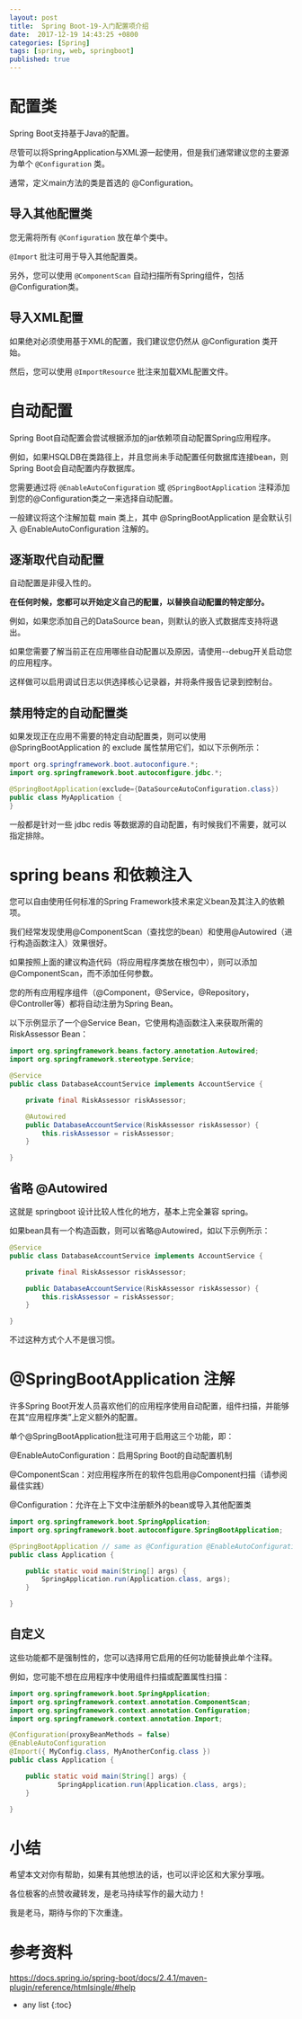 ```yaml
---
layout: post
title:  Spring Boot-19-入门配置项介绍
date:  2017-12-19 14:43:25 +0800
categories: [Spring]
tags: [spring, web, springboot]
published: true
---
```


# 配置类

Spring Boot支持基于Java的配置。 

尽管可以将SpringApplication与XML源一起使用，但是我们通常建议您的主要源为单个 `@Configuration` 类。 

通常，定义main方法的类是首选的 @Configuration。

## 导入其他配置类

您无需将所有 `@Configuration` 放在单个类中。 

`@Import` 批注可用于导入其他配置类。 

另外，您可以使用 `@ComponentScan` 自动扫描所有Spring组件，包括@Configuration类。

## 导入XML配置

如果绝对必须使用基于XML的配置，我们建议您仍然从 @Configuration 类开始。 

然后，您可以使用 `@ImportResource` 批注来加载XML配置文件。

# 自动配置

Spring Boot自动配置会尝试根据添加的jar依赖项自动配置Spring应用程序。 

例如，如果HSQLDB在类路径上，并且您尚未手动配置任何数据库连接bean，则Spring Boot会自动配置内存数据库。

您需要通过将 `@EnableAutoConfiguration` 或 `@SpringBootApplication` 注释添加到您的@Configuration类之一来选择自动配置。

一般建议将这个注解加载 main 类上，其中 @SpringBootApplication 是会默认引入 @EnableAutoConfiguration 注解的。

## 逐渐取代自动配置

自动配置是非侵入性的。 

**在任何时候，您都可以开始定义自己的配置，以替换自动配置的特定部分。** 

例如，如果您添加自己的DataSource bean，则默认的嵌入式数据库支持将退出。

如果您需要了解当前正在应用哪些自动配置以及原因，请使用--debug开关启动您的应用程序。 

这样做可以启用调试日志以供选择核心记录器，并将条件报告记录到控制台。

## 禁用特定的自动配置类

如果发现正在应用不需要的特定自动配置类，则可以使用 @SpringBootApplication 的 exclude 属性禁用它们，如以下示例所示：

```java
mport org.springframework.boot.autoconfigure.*;
import org.springframework.boot.autoconfigure.jdbc.*;

@SpringBootApplication(exclude={DataSourceAutoConfiguration.class})
public class MyApplication {
}
```

一般都是针对一些 jdbc redis 等数据源的自动配置，有时候我们不需要，就可以指定排除。

# spring beans 和依赖注入

您可以自由使用任何标准的Spring Framework技术来定义bean及其注入的依赖项。

我们经常发现使用@ComponentScan（查找您的bean）和使用@Autowired（进行构造函数注入）效果很好。

如果按照上面的建议构造代码（将应用程序类放在根包中），则可以添加@ComponentScan，而不添加任何参数。 

您的所有应用程序组件（@Component，@Service，@Repository，@Controller等）都将自动注册为Spring Bean。

以下示例显示了一个@Service Bean，它使用构造函数注入来获取所需的RiskAssessor Bean：

```java
import org.springframework.beans.factory.annotation.Autowired;
import org.springframework.stereotype.Service;

@Service
public class DatabaseAccountService implements AccountService {

    private final RiskAssessor riskAssessor;

    @Autowired
    public DatabaseAccountService(RiskAssessor riskAssessor) {
        this.riskAssessor = riskAssessor;
    }

}
```

## 省略 @Autowired

这就是 springboot 设计比较人性化的地方，基本上完全兼容 spring。

如果bean具有一个构造函数，则可以省略@Autowired，如以下示例所示：

```java
@Service
public class DatabaseAccountService implements AccountService {

    private final RiskAssessor riskAssessor;

    public DatabaseAccountService(RiskAssessor riskAssessor) {
        this.riskAssessor = riskAssessor;
    }

}
```

不过这种方式个人不是很习惯。

# @SpringBootApplication 注解

许多Spring Boot开发人员喜欢他们的应用程序使用自动配置，组件扫描，并能够在其“应用程序类”上定义额外的配置。 

单个@SpringBootApplication批注可用于启用这三个功能，即：

@EnableAutoConfiguration：启用Spring Boot的自动配置机制

@ComponentScan：对应用程序所在的软件包启用@Component扫描（请参阅最佳实践）

@Configuration：允许在上下文中注册额外的bean或导入其他配置类

```java
import org.springframework.boot.SpringApplication;
import org.springframework.boot.autoconfigure.SpringBootApplication;

@SpringBootApplication // same as @Configuration @EnableAutoConfiguration @ComponentScan
public class Application {

    public static void main(String[] args) {
        SpringApplication.run(Application.class, args);
    }

}
```

## 自定义

这些功能都不是强制性的，您可以选择用它启用的任何功能替换此单个注释。 

例如，您可能不想在应用程序中使用组件扫描或配置属性扫描：

```java
import org.springframework.boot.SpringApplication;
import org.springframework.context.annotation.ComponentScan;
import org.springframework.context.annotation.Configuration;
import org.springframework.context.annotation.Import;

@Configuration(proxyBeanMethods = false)
@EnableAutoConfiguration
@Import({ MyConfig.class, MyAnotherConfig.class })
public class Application {

    public static void main(String[] args) {
            SpringApplication.run(Application.class, args);
    }

}
```

# 小结

希望本文对你有帮助，如果有其他想法的话，也可以评论区和大家分享哦。

各位极客的点赞收藏转发，是老马持续写作的最大动力！

我是老马，期待与你的下次重逢。

# 参考资料

https://docs.spring.io/spring-boot/docs/2.4.1/maven-plugin/reference/htmlsingle/#help

* any list
{:toc}
